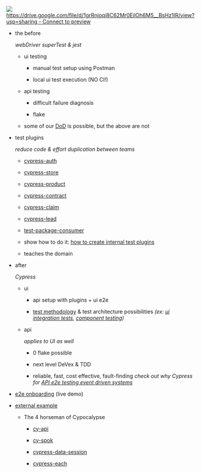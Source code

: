 [![](https://developers.google.com/drive/images/drive_icon.png)https://drive.google.com/file/d/1grRnjoqi8C62Mr0EilOh6M5__BsHz1IR/view?usp=sharing - Connect to preview](https://drive.google.com/file/d/1grRnjoqi8C62Mr0EilOh6M5__BsHz1IR/view?usp=sharing)

-   the before
    
    _webDriver superTest & jest_
    
    -   ui testing
        
        -   manual test setup using Postman
            
        -   local ui test execution (NO CI!)
            
    -   api testing
        
        -   difficult failure diagnosis
            
        -   flake
            
    -   some of our [DoD](https://helloextend.atlassian.net/wiki/spaces/ENG/pages/1353711882/E2E+test+Definition+of+Done+DoD "https://helloextend.atlassian.net/wiki/spaces/ENG/pages/1353711882/E2E+test+Definition+of+Done+DoD") is possible, but the above are not
        
-   test plugins
    
    _reduce code & effort duplication between teams_
    
    -   [cypress-auth](https://github.com/helloextend/cypress-auth "https://github.com/helloextend/cypress-auth")
        
    -   [cypress-store](https://github.com/helloextend/cypress-store "https://github.com/helloextend/cypress-store")
        
    -   [cypress-product](https://github.com/helloextend/cypress-product "https://github.com/helloextend/cypress-product")
        
    -   [cypress-contract](https://github.com/helloextend/cypress-contract "https://github.com/helloextend/cypress-contract")
        
    -   [cypress-claim](https://github.com/helloextend/cypress-claim "https://github.com/helloextend/cypress-claim")
        
    -   [cypress-lead](https://github.com/helloextend/cypress-lead "https://github.com/helloextend/cypress-lead")
        
    -   [test-package-consumer](https://github.com/helloextend/test-package-consumer "https://github.com/helloextend/test-package-consumer")
        
    -   show how to do it: [how to create internal test plugins](https://dev.to/muratkeremozcan/how-to-create-an-internal-test-plugins-for-your-team-in-ts-implement-custom-commands-and-use-other-cypress-plugins-in-them-5lp "https://dev.to/muratkeremozcan/how-to-create-an-internal-test-plugins-for-your-team-in-ts-implement-custom-commands-and-use-other-cypress-plugins-in-them-5lp")
        
    -   teaches the domain
        
-   after
    
    _Cypress_
    
    -   ui
        
        -   api setup with plugins + ui e2e
            
        -   [test methodology](https://helloextend.atlassian.net/wiki/spaces/ENG/pages/1353711882/E2E+test+Definition+of+Done+DoD "https://helloextend.atlassian.net/wiki/spaces/ENG/pages/1353711882/E2E+test+Definition+of+Done+DoD") & test architecture possibilities _(ex:_ [_ui integration tests_](https://helloextend.atlassian.net/wiki/spaces/ENG/pages/1341325600/E2E+Integration+Test+Strategy+Q1+2022 "https://helloextend.atlassian.net/wiki/spaces/ENG/pages/1341325600/E2E+Integration+Test+Strategy+Q1+2022")_,_ [_component testing_](https://youtu.be/koEEYxtWUMs "https://youtu.be/koEEYxtWUMs")_)_
            
    -   api
        
        _applies to UI as well_
        
        -   0 flake possible
            
        -   next level DeVex & TDD
            
        -   reliable, fast, cost effective, fault-finding _check out why Cypress for_ [_API e2e testing event driven systems_](https://dev.to/muratkeremozcan/api-testing-event-driven-systems-7fe "https://dev.to/muratkeremozcan/api-testing-event-driven-systems-7fe")
            
-   [e2e onboarding](https://helloextend.atlassian.net/wiki/spaces/ENG/pages/1354400102 "/wiki/spaces/ENG/pages/1354400102") (live demo)
    
-   [external example](https://dev.to/muratkeremozcan/crud-api-testing-a-deployed-service-with-cypress-using-cy-api-spok-cypress-data-session-cypress-each-4mlg "https://dev.to/muratkeremozcan/crud-api-testing-a-deployed-service-with-cypress-using-cy-api-spok-cypress-data-session-cypress-each-4mlg")
    
    -   The 4 horseman of Cypocalypse
        
        -   [cy-api](https://github.com/bahmutov/cy-api "https://github.com/bahmutov/cy-api")
            
        -   [cy-spok](https://github.com/bahmutov/cy-spok "https://github.com/bahmutov/cy-spok")
            
        -   [cypress-data-session](https://github.com/bahmutov/cypress-data-session "https://github.com/bahmutov/cypress-data-session")
            
        -   [cypress-each](https://github.com/bahmutov/cypress-each "https://github.com/bahmutov/cypress-each")